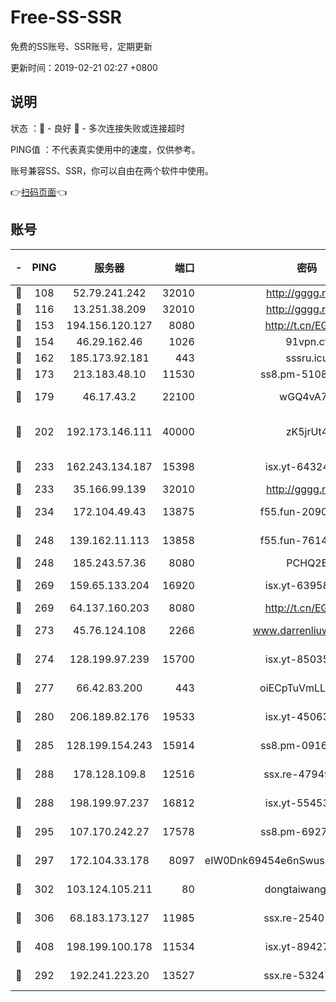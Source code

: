 # Free-SS-SSR

免费的SS账号、SSR账号，定期更新

更新时间：2019-02-21 02:27 +0800

## 说明

状态     ：🙂 - 良好 🙁 - 多次连接失败或连接超时

PING值   ：不代表真实使用中的速度，仅供参考。

账号兼容SS、SSR，你可以自由在两个软件中使用。

👉[扫码页面](https://liesauer.github.io/free-ss-ssr.github.io/)👈

## 账号

|-|PING|服务器|端口|密码|加密方式|区域|
|:----:|:----:|:-----:|-----:|:----:|:----:|:----:|
|🙂|108|52.79.241.242|32010|http://gggg.rocks|chacha20|KR|
|🙂|116|13.251.38.209|32010|http://gggg.rocks|chacha20|SG|
|🙂|153|194.156.120.127|8080|http://t.cn/EGJIyrl|rc4-md5|RU|
|🙂|154|46.29.162.46|1026|91vpn.cf|rc4-md5|RU|
|🙂|162|185.173.92.181|443|sssru.icu|rc4-md5|RU|
|🙂|173|213.183.48.10|11530|ss8.pm-51089820|rc4-md5|RU|
|🙂|179|46.17.43.2|22100|wGQ4vA7D|aes-256-gcm|RU|
|🙂|202|192.173.146.111|40000|zK5jrUt4|chacha20-ietf-poly1305|US|
|🙂|233|162.243.134.187|15398|isx.yt-64324153|aes-256-cfb|US|
|🙂|233|35.166.99.139|32010|http://gggg.rocks|chacha20|US|
|🙂|234|172.104.49.43|13875|f55.fun-20902073|aes-256-cfb|SG|
|🙂|248|139.162.11.113|13858|f55.fun-76142283|aes-256-cfb|SG|
|🙂|248|185.243.57.36|8080|PCHQ2E|rc4-md5|US|
|🙂|269|159.65.133.204|16920|isx.yt-63958934|aes-256-cfb|SG|
|🙂|269|64.137.160.203|8080|http://t.cn/EGJIyrl|rc4-md5|CA|
|🙂|273|45.76.124.108|2266|www.darrenliuwei.com|aes-256-cfb|AU|
|🙂|274|128.199.97.239|15700|isx.yt-85035186|aes-256-cfb|SG|
|🙂|277|66.42.83.200|443|oiECpTuVmLLxk4Ts|aes-256-cfb|US|
|🙂|280|206.189.82.176|19533|isx.yt-45063216|aes-256-cfb|SG|
|🙂|285|128.199.154.243|15914|ss8.pm-09160539|aes-256-cfb|SG|
|🙂|288|178.128.109.8|12516|ssx.re-47949672|aes-256-cfb|SG|
|🙂|288|198.199.97.237|16812|isx.yt-55453633|aes-256-cfb|US|
|🙂|295|107.170.242.27|17578|ss8.pm-69276184|aes-256-cfb|US|
|🙂|297|172.104.33.178|8097|eIW0Dnk69454e6nSwuspv9DmS201tQ0D|aes-256-cfb|SG|
|🙂|302|103.124.105.211|80|dongtaiwang.com|aes-256-cfb|US|
|🙂|306|68.183.173.127|11985|ssx.re-25401129|aes-256-cfb|US|
|🙂|408|198.199.100.178|11534|isx.yt-89427709|aes-256-cfb|US|
|🙁|292|192.241.223.20|13527|ssx.re-53247060|aes-256-cfb|US|
